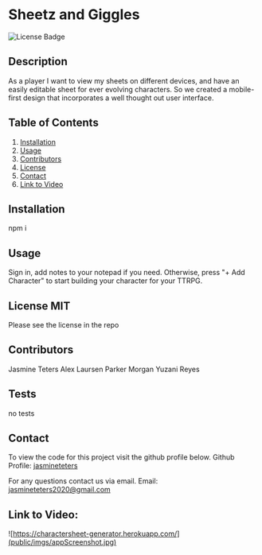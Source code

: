 # Sheetz and Giggles

![License Badge](https://img.shields.io/badge/license-MIT-orange.svg)

## Description

As a player I want to view my sheets on different devices, and have an easily editable sheet for ever evolving characters.
So we created a mobile-first design that incorporates a well thought out user interface.

## Table of Contents

1. [Installation](##Installation)
2. [Usage](##Usage)
3. [Contributors](##Contributors)
4. [License](##License)
5. [Contact](##Contact)
6. [Link to Video](#Link-to-Video)

## Installation

npm i

## Usage

Sign in, add notes to your notepad if you need. Otherwise, press "+ Add Character" to start building your character for your TTRPG.

## License MIT

Please see the license in the repo

## Contributors

Jasmine Teters
Alex Laursen
Parker Morgan
Yuzani Reyes

## Tests

no tests

## Contact

To view the code for this project visit the github profile below.
Github Profile: [jasmineteters](github.com/jasmineteters)

For any questions contact us via email.
Email: [jasmineteters2020@gmail.com](mailto:jasmineteters2020@gmail.com)

## Link to Video:

![https://charactersheet-generator.herokuapp.com/](public/imgs/appScreenshot.jpg)

